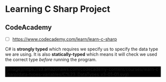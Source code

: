 # Learning C Sharp Project
      
## CodeAcademy

- [ ] https://www.codecademy.com/learn/learn-c-sharp

C# is **strongly typed** which requires we specify us to specify the data type we are using. It is also **statically-typed** which means it will check we used the correct type *before* running the program.

<div style="background-color:black;">
      ![image](https://s3.amazonaws.com/codecademy-content/courses/learn-c-sharp/data-types-variables/C%23_DataTypes_v3-01-01.svg)
</div>

